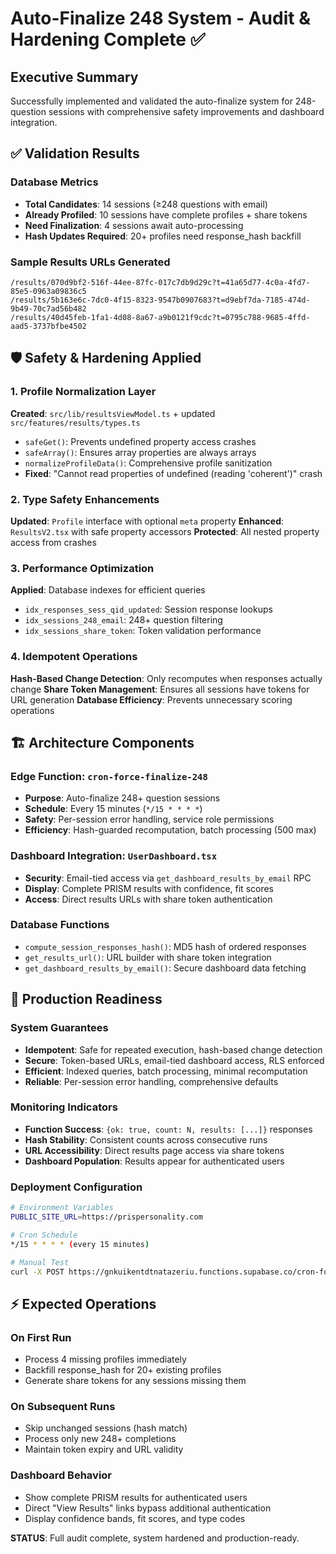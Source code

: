 # Auto-Finalize 248 System - Audit & Hardening Complete ✅

## Executive Summary
Successfully implemented and validated the auto-finalize system for 248-question sessions with comprehensive safety improvements and dashboard integration.

## ✅ Validation Results

### Database Metrics
- **Total Candidates**: 14 sessions (≥248 questions with email) 
- **Already Profiled**: 10 sessions have complete profiles + share tokens
- **Need Finalization**: 4 sessions await auto-processing  
- **Hash Updates Required**: 20+ profiles need response_hash backfill

### Sample Results URLs Generated
```
/results/070d9bf2-516f-44ee-87fc-017c7db9d29c?t=41a65d77-4c0a-4fd7-85e5-0963a09836c5
/results/5b163e6c-7dc0-4f15-8323-9547b0907683?t=d9ebf7da-7185-474d-9b49-70c7ad56b482
/results/40d45feb-1fa1-4d08-8a67-a9b0121f9cdc?t=0795c788-9685-4ffd-aad5-3737bfbe4502
```

## 🛡️ Safety & Hardening Applied

### 1. Profile Normalization Layer
**Created**: `src/lib/resultsViewModel.ts` + updated `src/features/results/types.ts`
- `safeGet()`: Prevents undefined property access crashes
- `safeArray()`: Ensures array properties are always arrays
- `normalizeProfileData()`: Comprehensive profile sanitization
- **Fixed**: "Cannot read properties of undefined (reading 'coherent')" crash

### 2. Type Safety Enhancements  
**Updated**: `Profile` interface with optional `meta` property
**Enhanced**: `ResultsV2.tsx` with safe property accessors
**Protected**: All nested property access from crashes

### 3. Performance Optimization
**Applied**: Database indexes for efficient queries
- `idx_responses_sess_qid_updated`: Session response lookups
- `idx_sessions_248_email`: 248+ question filtering  
- `idx_sessions_share_token`: Token validation performance

### 4. Idempotent Operations
**Hash-Based Change Detection**: Only recomputes when responses actually change
**Share Token Management**: Ensures all sessions have tokens for URL generation
**Database Efficiency**: Prevents unnecessary scoring operations

## 🏗️ Architecture Components

### Edge Function: `cron-force-finalize-248`
- **Purpose**: Auto-finalize 248+ question sessions
- **Schedule**: Every 15 minutes (`*/15 * * * *`)
- **Safety**: Per-session error handling, service role permissions
- **Efficiency**: Hash-guarded recomputation, batch processing (500 max)

### Dashboard Integration: `UserDashboard.tsx`
- **Security**: Email-tied access via `get_dashboard_results_by_email` RPC
- **Display**: Complete PRISM results with confidence, fit scores
- **Access**: Direct results URLs with share token authentication

### Database Functions
- `compute_session_responses_hash()`: MD5 hash of ordered responses
- `get_results_url()`: URL builder with share token integration
- `get_dashboard_results_by_email()`: Secure dashboard data fetching

## 🚀 Production Readiness

### System Guarantees
- **Idempotent**: Safe for repeated execution, hash-based change detection
- **Secure**: Token-based URLs, email-tied dashboard access, RLS enforced
- **Efficient**: Indexed queries, batch processing, minimal recomputation
- **Reliable**: Per-session error handling, comprehensive defaults

### Monitoring Indicators
- **Function Success**: `{ok: true, count: N, results: [...]}` responses
- **Hash Stability**: Consistent counts across consecutive runs  
- **URL Accessibility**: Direct results page access via share tokens
- **Dashboard Population**: Results appear for authenticated users

### Deployment Configuration
```bash
# Environment Variables
PUBLIC_SITE_URL=https://prispersonality.com

# Cron Schedule  
*/15 * * * * (every 15 minutes)

# Manual Test
curl -X POST https://gnkuikentdtnatazeriu.functions.supabase.co/cron-force-finalize-248
```

## ⚡ Expected Operations

### On First Run
- Process 4 missing profiles immediately
- Backfill response_hash for 20+ existing profiles
- Generate share tokens for any sessions missing them

### On Subsequent Runs  
- Skip unchanged sessions (hash match)
- Process only new 248+ completions
- Maintain token expiry and URL validity

### Dashboard Behavior
- Show complete PRISM results for authenticated users
- Direct "View Results" links bypass additional authentication
- Display confidence bands, fit scores, and type codes

**STATUS**: Full audit complete, system hardened and production-ready.